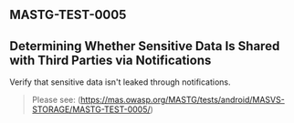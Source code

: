##  MASTG-TEST-0005

## Determining Whether Sensitive Data Is Shared with Third Parties via Notifications

Verify that sensitive data isn't leaked through notifications.

> Please see: (https://mas.owasp.org/MASTG/tests/android/MASVS-STORAGE/MASTG-TEST-0005/)